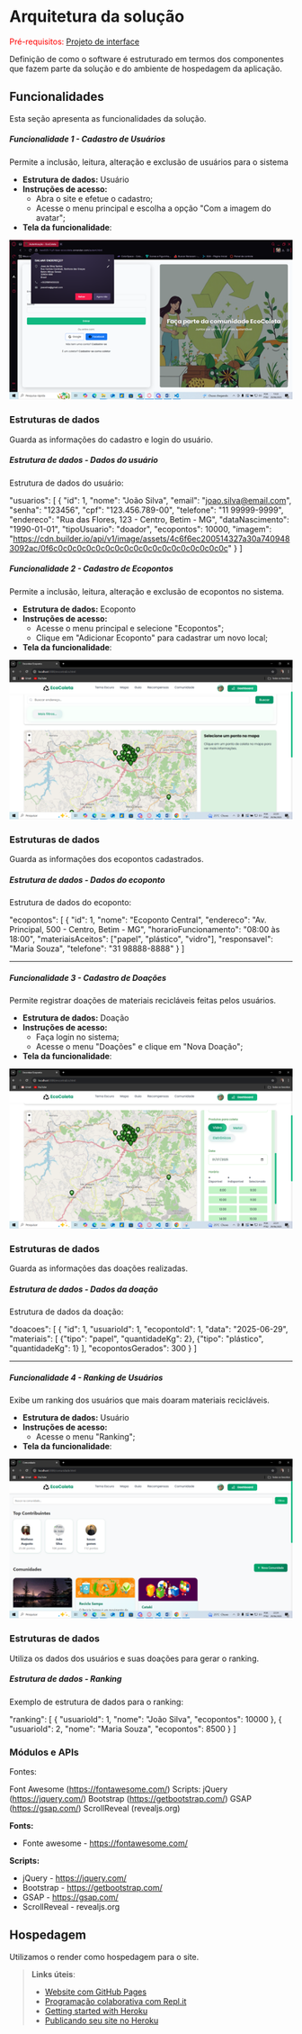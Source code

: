 # Arquitetura da solução

<span style="color:red">Pré-requisitos: <a href="05-Projeto-interface.md"> Projeto de interface</a></span>

Definição de como o software é estruturado em termos dos componentes que fazem parte da solução e do ambiente de hospedagem da aplicação.



## Funcionalidades

Esta seção apresenta as funcionalidades da solução.

##### Funcionalidade 1 - Cadastro de Usuários

Permite a inclusão, leitura, alteração e exclusão de usuários para o sistema

* **Estrutura de dados:** Usuário
* **Instruções de acesso:**
  * Abra o site e efetue o cadastro;
  * Acesse o menu principal e escolha a opção "Com a imagem do avatar";
* **Tela da funcionalidade**:

![alt text](image-31.png)



### Estruturas de dados

Guarda as informações do cadastro e login do usuário.

##### Estrutura de dados - Dados do usuário


Estrutura de dados do usuário:

  "usuarios": [
    {
      "id": 1,
      "nome": "João Silva",
      "email": "joao.silva@email.com",
      "senha": "123456",
      "cpf": "123.456.789-00",
      "telefone": "11 99999-9999",
      "endereco": "Rua das Flores, 123 - Centro, Betim - MG",
      "dataNascimento": "1990-01-01",
      "tipoUsuario": "doador",
      "ecopontos": 10000,
      "imagem": "https://cdn.builder.io/api/v1/image/assets/4c6f6ec200514327a30a7409483092ac/0f6c0c0c0c0c0c0c0c0c0c0c0c0c0c0c0c0c0c0c"
    }
  ]
##### Funcionalidade 2 - Cadastro de Ecopontos

Permite a inclusão, leitura, alteração e exclusão de ecopontos no sistema.

* **Estrutura de dados:** Ecoponto
* **Instruções de acesso:**
  * Acesse o menu principal e selecione "Ecopontos";
  * Clique em "Adicionar Ecoponto" para cadastrar um novo local;
* **Tela da funcionalidade**:

![alt text](image-32.png)

### Estruturas de dados

Guarda as informações dos ecopontos cadastrados.

##### Estrutura de dados - Dados do ecoponto

Estrutura de dados do ecoponto:

  "ecopontos": [
    {
      "id": 1,
      "nome": "Ecoponto Central",
      "endereco": "Av. Principal, 500 - Centro, Betim - MG",
      "horarioFuncionamento": "08:00 às 18:00",
      "materiaisAceitos": ["papel", "plástico", "vidro"],
      "responsavel": "Maria Souza",
      "telefone": "31 98888-8888"
    }
  ]

---

##### Funcionalidade 3 - Cadastro de Doações

Permite registrar doações de materiais recicláveis feitas pelos usuários.

* **Estrutura de dados:** Doação
* **Instruções de acesso:**
  * Faça login no sistema;
  * Acesse o menu "Doações" e clique em "Nova Doação";
* **Tela da funcionalidade**:

![alt text](image-33.png)

### Estruturas de dados

Guarda as informações das doações realizadas.

##### Estrutura de dados - Dados da doação

Estrutura de dados da doação:

  "doacoes": [
    {
      "id": 1,
      "usuarioId": 1,
      "ecopontoId": 1,
      "data": "2025-06-29",
      "materiais": [
        {"tipo": "papel", "quantidadeKg": 2},
        {"tipo": "plástico", "quantidadeKg": 1}
      ],
      "ecopontosGerados": 300
    }
  ]

---

##### Funcionalidade 4 - Ranking de Usuários

Exibe um ranking dos usuários que mais doaram materiais recicláveis.

* **Estrutura de dados:** Usuário
* **Instruções de acesso:**
  * Acesse o menu "Ranking";
* **Tela da funcionalidade**:

![alt text](image-36.png)

### Estruturas de dados

Utiliza os dados dos usuários e suas doações para gerar o ranking.

##### Estrutura de dados - Ranking

Exemplo de estrutura de dados para o ranking:

  "ranking": [
    {
      "usuarioId": 1,
      "nome": "João Silva",
      "ecopontos": 10000
    },
    {
      "usuarioId": 2,
      "nome": "Maria Souza",
      "ecopontos": 8500
    }
  ]
### Módulos e APIs
Fontes:

Font Awesome (https://fontawesome.com/)
Scripts:
jQuery (https://jquery.com/)
Bootstrap (https://getbootstrap.com/)
GSAP (https://gsap.com/)
ScrollReveal (revealjs.org)


**Fonts:**

* Fonte awesome - https://fontawesome.com/

**Scripts:**

* jQuery - https://jquery.com/
* Bootstrap - https://getbootstrap.com/
* GSAP - https://gsap.com/
* ScrollReveal - revealjs.org 


## Hospedagem

Utilizamos o render como hospedagem para o site.

> **Links úteis**:
> - [Website com GitHub Pages](https://pages.github.com/)
> - [Programação colaborativa com Repl.it](https://repl.it/)
> - [Getting started with Heroku](https://devcenter.heroku.com/start)
> - [Publicando seu site no Heroku](http://pythonclub.com.br/publicando-seu-hello-world-no-heroku.html)
